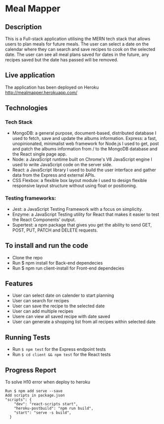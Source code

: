 # Meal Mapper

## Description
This is a Full-stack application utilising the MERN tech stack that allows users to plan meals for future meals. The user can select a date on the calendar where they can search and save recipes to cook on the selected date. The user can see all meal plans saved for dates in the future, any recipes saved but the date has passed will be removed. 

## Live application
The application has been deployed on Heroku <http://mealmapper.herokuapp.com/>

## Technologies
  ### Tech Stack
   * MongoDB: a general purpose, document-based, distributed database I used to fetch, save and update the albums information.
Express: a fast, unopinionated, minimalist web framework for Node.js I used to get, post and patch the albums information from / to the MongoDB database and the React single page app.
   * Node: a JavaScript runtime built on Chrome's V8 JavaScript engine I used to write JavaScript code on the server side.
   * React: a JavaScript library I used to build the user interface and gather data from the Express and external APIs.
   * CSS Flexbox: a flexible box layout module I used to design flexible responsive layout structure without using float or positioning.


  ### Testing frameworks:
   * Jest: a JavaScript Testing Framework with a focus on simplicity.
   * Enzyme: a JavaScript Testing utility for React that makes it easier to test the React Components' output.
   * Supertest: a npm package that gives you get the ability to send GET, POST, PUT, PATCH and DELETE requests.


## To install and run the code
* Clone the repo 
* Run $ npm install for Back-end dependecies
* Run $ npm run client-install for Front-end dependecies

## Features
- User can select date on calender to start planning
- User can search for recipes
- User can save the recipe to the selected date
- User can add multiple recipes
- Usere can view all saved recipe with date saved
- User can generate a shopping list from all recipes within selected date

## Running Tests

- Run `$ npm test` for the Express endpoint tests
- Run `$ cd client && npm test` for the React tests

## Progress Report

To solve H10 error when deploy to heroku
```
Run $ npm add serve --save
Add scripts in package.json
"scripts": {
    "dev": "react-scripts start",
    "heroku-postbuild": "npm run build",
    "start": "serve -s build",
  }
```